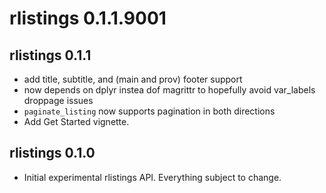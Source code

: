 # rlistings 0.1.1.9001

## rlistings 0.1.1
 * add title, subtitle, and (main and prov) footer support
 * now depends on dplyr instea dof magrittr to hopefully avoid var_labels droppage issues
 * `paginate_listing` now supports pagination in both directions
 * Add Get Started vignette.

## rlistings 0.1.0
 * Initial experimental rlistings API. Everything subject to change.

